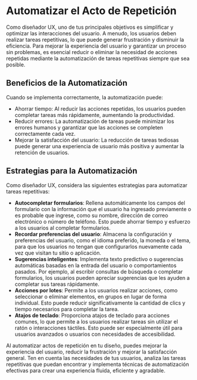 # Automatizar el Acto de Repetición

Como diseñador UX, uno de tus principales objetivos es simplificar y optimizar las interacciones del usuario. A menudo, los usuarios deben realizar tareas repetitivas, lo que puede generar frustración y disminuir la eficiencia. Para mejorar la experiencia del usuario y garantizar un proceso sin problemas, es esencial reducir o eliminar la necesidad de acciones repetidas mediante la automatización de tareas repetitivas siempre que sea posible.

## Beneficios de la Automatización

Cuando se implementa correctamente, la automatización puede:

- Ahorrar tiempo: Al reducir las acciones repetidas, los usuarios pueden completar tareas más rápidamente, aumentando la productividad.
- Reducir errores: La automatización de tareas puede minimizar los errores humanos y garantizar que las acciones se completen correctamente cada vez.
- Mejorar la satisfacción del usuario: La reducción de tareas tediosas puede generar una experiencia de usuario más positiva y aumentar la retención de usuarios.

## Estrategias para la Automatización

Como diseñador UX, considera las siguientes estrategias para automatizar tareas repetitivas:

- **Autocompletar formularios**: Rellena automáticamente los campos del formulario con la información que el usuario ha ingresado previamente o es probable que ingrese, como su nombre, dirección de correo electrónico o número de teléfono. Esto puede ahorrar tiempo y esfuerzo a los usuarios al completar formularios.
- **Recordar preferencias del usuario**: Almacena la configuración y preferencias del usuario, como el idioma preferido, la moneda o el tema, para que los usuarios no tengan que configurarlos nuevamente cada vez que visitan tu sitio o aplicación.
- **Sugerencias inteligentes**: Implementa texto predictivo o sugerencias automáticas basadas en la entrada del usuario o comportamientos pasados. Por ejemplo, al escribir consultas de búsqueda o completar formularios, los usuarios pueden apreciar sugerencias que les ayuden a completar sus tareas rápidamente.
- **Acciones por lotes**: Permite a los usuarios realizar acciones, como seleccionar o eliminar elementos, en grupos en lugar de forma individual. Esto puede reducir significativamente la cantidad de clics y tiempo necesarios para completar la tarea.
- **Atajos de teclado**: Proporciona atajos de teclado para acciones comunes, lo que permite a los usuarios realizar tareas sin utilizar el ratón o interacciones táctiles. Esto puede ser especialmente útil para usuarios avanzados o usuarios con necesidades de accesibilidad.

Al automatizar actos de repetición en tu diseño, puedes mejorar la experiencia del usuario, reducir la frustración y mejorar la satisfacción general. Ten en cuenta las necesidades de tus usuarios, analiza las tareas repetitivas que puedan encontrar y implementa técnicas de automatización efectivas para crear una experiencia fluida, eficiente y agradable.
